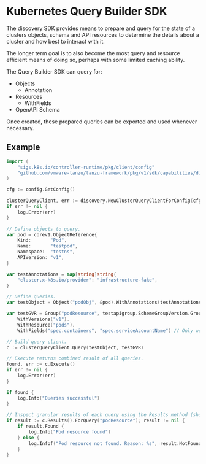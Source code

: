 # Kubernetes Query Builder SDK

The discovery SDK provides means to prepare and query for the state of a clusters objects, schema and API resources to determine the details about a cluster and how best to interact with it.

The longer term goal is to also become the most query and resource efficient means of doing so, perhaps with some limited caching ability.

The Query Builder SDK can query for:

- Objects
  - Annotation
- Resources
  - WithFields
- OpenAPI Schema

Once created, these prepared queries can be exported and used whenever necessary.

## Example

```go
import (
    "sigs.k8s.io/controller-runtime/pkg/client/config"
    "github.com/vmware-tanzu/tanzu-framework/pkg/v1/sdk/capabilities/discovery"
)

cfg := config.GetConfig()

clusterQueryClient, err := discovery.NewClusterQueryClientForConfig(cfg)
if err != nil {
    log.Error(err)
}

// Define objects to query.
var pod = corev1.ObjectReference{
    Kind:       "Pod",
    Name:       "testpod",
    Namespace:  "testns",
    APIVersion: "v1",
}

var testAnnotations = map[string]string{
    "cluster.x-k8s.io/provider": "infrastructure-fake",
}

// Define queries.
var testObject = Object("podObj", &pod).WithAnnotations(testAnnotations)

var testGVR = Group("podResource", testapigroup.SchemeGroupVersion.Group).
    WithVersions("v1").
    WithResource("pods").
    WithFields("spec.containers", "spec.serviceAccountName") // Only works on resources with structural schema.

// Build query client.
c := clusterQueryClient.Query(testObject, testGVR)

// Execute returns combined result of all queries.
found, err := c.Execute()
if err != nil {
    log.Error(err)
}

if found {
    log.Info("Queries successful")
}

// Inspect granular results of each query using the Results method (should be called after Execute).
if result := c.Results().ForQuery("podResource"); result != nil {
    if result.Found {
        log.Info("Pod resource found")
    } else {
        log.Infof("Pod resource not found. Reason: %s", result.NotFoundReason)
    }
}
```

